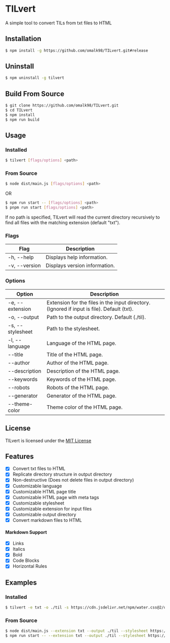 # TILvert

A simple tool to convert TILs from txt files to HTML

## Installation

```bash
$ npm install -g https://github.com/omalk98/TILvert.git#release
```

## Uninstall

```bash
$ npm uninstall -g tilvert
```

## Build From Source

```bash
$ git clone https://github.com/omalk98/TILvert.git
$ cd TILvert
$ npm install
$ npm run build
```

## Usage

### Installed

```bash
$ tilvert [flags/options] <path>
```

### From Source

```bash
$ node dist/main.js [flags/options] <path>
```

OR

```bash
$ npm run start -- [flags/options] <path>
$ pnpm run start [flags/options] <path>
```

If no path is specified, TILvert will read the current directory recursively to find all files with the matching extension (default "txt").

### Flags

| Flag          | Description                   |
| ------------- | ----------------------------- |
| -h, --help    | Displays help information.    |
| -v, --version | Displays version information. |

### Options

| Option           | Description                                                                                |
| ---------------- | ------------------------------------------------------------------------------------------ |
| -e, --extension  | Extension for the files in the input directory. (Ignored if input is file). Default (txt). |
| -o, --output     | Path to the output directory. Default (./til).                                             |
| -s, --stylesheet | Path to the stylesheet.                                                                    |
| -l, --language   | Language of the HTML page.                                                                 |
| --title          | Title of the HTML page.                                                                    |
| --author         | Author of the HTML page.                                                                   |
| --description    | Description of the HTML page.                                                              |
| --keywords       | Keywords of the HTML page.                                                                 |
| --robots         | Robots of the HTML page.                                                                   |
| --generator      | Generator of the HTML page.                                                                |
| --theme-color    | Theme color of the HTML page.                                                              |

## License

TILvert is licensed under the [MIT License](https://mit-license.org/)

## Features

- [x] Convert txt files to HTML
- [x] Replicate directory structure in output directory
- [x] Non-destructive (Does not delete files in output directory)
- [x] Customizable language
- [x] Customizable HTML page title
- [x] Customizable HTML page with meta tags
- [x] Customizable stylesheet
- [x] Customizable extension for input files
- [x] Customizable output directory
- [x] Convert markdown files to HTML

#### Markdown Support

- [x] Links
- [x] Italics
- [x] Bold
- [x] Code Blocks
- [x] Horizontal Rules

## Examples

### Installed

```bash
$ tilvert -e txt -o ./til -s https://cdn.jsdelivr.net/npm/water.css@2/out/water.css --title "TIL" --author "omalk" --description "Today I Learned" --keywords "til, today i learned" --robots "index, follow" --generator "TILvert" --theme-color "#000000" ./example
```

### From Source

```bash
$ node dist/main.js --extension txt --output ./til --stylesheet https://cdn.jsdelivr.net/npm/water.css@2/out/water.css
$ npm run start -- --extension txt --output ./til --stylesheet https://cdn.jsdelivr.net/npm/water.css@2/out/water.css
```
